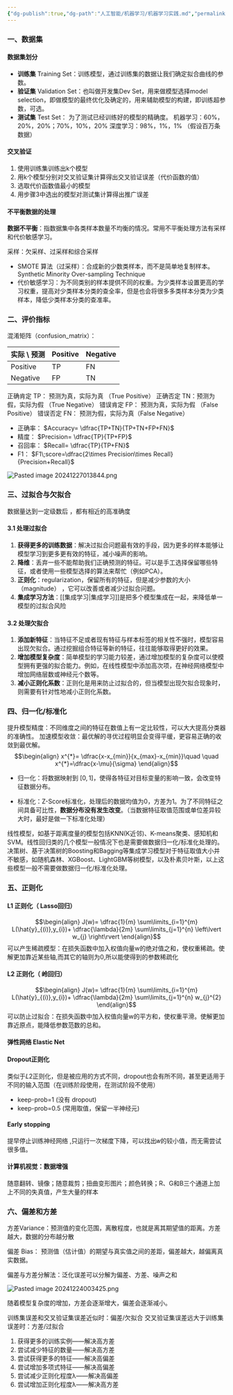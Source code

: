 ```yaml
---
{"dg-publish":true,"dg-path":"人工智能/机器学习/机器学习实践.md","permalink":"/人工智能/机器学习/机器学习实践/","dgPassFrontmatter":true,"noteIcon":"","created":"2024-12-23T22:53:49.000+08:00","updated":"2025-04-29T11:31:00.648+08:00"}
---
```



### 一、数据集
#### 数据集划分
- **训练集**   Training Set：训练模型，通过训练集的数据让我们确定拟合曲线的参数。
- **验证集**   Validation Set：也叫做开发集Dev Set，用来做模型选择model selection，即做模型的最终优化及确定的，用来辅助模型的构建，即训练超参数，可选。
- **测试集**   Test Set： 为了测试已经训练好的模型的精确度。
机器学习：60%，20%，20%；70%，10%，20%
深度学习：98%，1%，1% （假设百万条数据）

#### 交叉验证
1. 使用训练集训练出k个模型
2. 用k个模型分别对交叉验证集计算得出交叉验证误差（代价函数的值）
3. 选取代价函数值最小的模型
4. 用步骤3中选出的模型对测试集计算得出推广误差
#### 不平衡数据的处理 
**数据不平衡**：指数据集中各类样本数量不均衡的情况。常用不平衡处理方法有采样和代价敏感学习。

采样：欠采样、过采样和综合采样
- SMOTE 算法（过采样）：合成新的少数类样本，而不是简单地复制样本。Synthetic Minority Over-sampling Technique
- 代价敏感学习：为不同类别的样本提供不同的权重。为少类样本设置更高的学习权重，提高对少类样本分类的查全率，但是也会将很多多类样本分类为少类样本，降低少类样本分类的查准率。
### 二、评价指标
混淆矩阵（confusion_matrix）：

| 实际 \ 预测  | Positive | Negative |
| -------- | -------- | -------- |
| Positive | TP       | FN       |
| Negative | FP       | TN       |

正确肯定 TP： 预测为真，实际为真  （True Positive）
正确否定 TN：预测为假，实际为假 （True Negative）
错误肯定 FP： 预测为真，实际为假 （False Positive）
错误否定 FN： 预测为假，实际为真（False Negative）

- 正确率：  $Accuracy= \dfrac{TP+TN}{TP+TN+FP+FN}$
- 精度： $Precision= \dfrac{TP}{TP+FP}$
- 召回率： $Recall= \dfrac{TP}{TP+FN}$
- F1：   $F1\;score=\dfrac{2\times Precision\times Recall}{Precision+Recall}$

![Pasted image 20241227013844.png](/img/user/Functional%20files/Photo%20Resources/Pasted%20image%2020241227013844.png)

### 三、过拟合与欠拟合
数据量达到一定级数后 ，都有相近的高准确度
#### 3.1 处理过拟合
1. **获得更多的训练数据**：解决过拟合问题最有效的手段，因为更多的样本能够让模型学习到更多更有效的特征，减小噪声的影响。 
2. **降维**：丢弃一些不能帮助我们正确预测的特征。可以是手工选择保留哪些特征，或者使用一些模型选择的算法来帮忙（例如PCA）。
3. **正则化**：regularization，保留所有的特征，但是减少参数的大小（magnitude） ，它可以改善或者减少过拟合问题。 
4. **集成学习方法**：[[集成学习\|集成学习]]是把多个模型集成在一起，来降低单一模型的过拟合风险
#### 3.2 处理欠拟合
1. **添加新特征**：当特征不足或者现有特征与样本标签的相关性不强时，模型容易出现欠拟合。通过挖掘组合特征等新的特征，往往能够取得更好的效果。 
2. **增加模型复杂度**：简单模型的学习能力较差，通过增加模型的复杂度可以使模型拥有更强的拟合能力。例如，在线性模型中添加高次项，在神经网络模型中增加网络层数或神经元个数等。 
3. **减小正则化系数**：正则化是用来防止过拟合的，但当模型出现欠拟合现象时，则需要有针对性地减小正则化系数。

### 四、归一化/标准化
提升模型精度：不同维度之间的特征在数值上有一定比较性，可以大大提高分类器的准确性。
加速模型收敛：最优解的寻优过程明显会变得平缓，更容易正确的收敛到最优解。
$$\begin{align}
x^{*}= \dfrac{x-x_{min}}{x_{max}-x_{min}}\quad \quad  x^{*}=\dfrac{x-\mu}{\sigma}
\end{align}$$
- 归一化：将数据映射到 $[0,1]$，使得各特征对目标变量的影响一致，会改变特征数据分布。

- 标准化：Z-Score标准化，处理后的数据均值为0，方差为1。为了不同特征之间具备可比性，**数据分布没有发生改变**。（当数据特征取值范围或单位差异较大时，最好是做一下标准化处理）

线性模型，如基于距离度量的模型包括KNN(K近邻)、K-means聚类、感知机和SVM。线性回归类的几个模型一般情况下也是需要做数据归一化/标准化处理的。
决策树、基于决策树的Boosting和Bagging等集成学习模型对于特征取值大小并不敏感，如随机森林、XGBoost、LightGBM等树模型，以及朴素贝叶斯，以上这些模型一般不需要做数据归一化/标准化处理。

### 五、正则化

#### L1 正则化（ Lasso回归）
$$\begin{align}
J(w)= \dfrac{1}{m} \sum\limits_{i=1}^{m} L(\hat{y}_{(i)},y_{i})+ \dfrac{\lambda}{2m} \sum\limits_{j=1}^{n} \left\lvert  w_{j} \right\rvert
\end{align}$$
可以产生稀疏模型：在损失函数中加入权值向量w的绝对值之和，使权重稀疏。使解更加靠近某些轴,而其它的轴则为0,所以能使得到的参数稀疏化
#### L2 正则化（ 岭回归）
$$\begin{align}
J(w)= \dfrac{1}{m} \sum\limits_{i=1}^{m} L(\hat{y}_{(i)},y_{i})+ \dfrac{\lambda}{2m} \sum\limits_{j=1}^{n} w_{j}^{2}
\end{align}$$
可以防止过拟合：在损失函数中加入权值向量w的平方和，使权重平滑。使解更加靠近原点，能降低参数范数的总和。
#### 弹性网络 Elastic Net

#### Dropout正则化 
类似于𝐿2正则化，但是被应用的方式不同，dropout也会有所不同，甚至更适用于不同的输入范围（在训练阶段使用，在测试阶段不使用）
- keep-prob=1 (没有 dropout) 
- keep-prob=0.5 (常用取值，保留一半神经元)
#### Early stopping 
提早停止训练神经网络 ,只运行一次梯度下降，可以找出𝑤的较小值，而无需尝试很多值。
#### 计算机视觉：数据增强
随意翻转、镜像；随意裁剪；扭曲变形图片；颜色转换；R、G和B三个通道上加上不同的失真值，产生大量的样本
### 六、偏差和方差
方差Variance：预测值的变化范围，离散程度，也就是离其期望值的距离。方差越大，数据的分布越分散

偏差 Bias： 预测值（估计值）的期望与真实值之间的差距，偏差越大，越偏离真实数据。

偏差与方差分解法：泛化误差可以分解为偏差、方差、噪声之和


![Pasted image 20241224003425.png](/img/user/Functional%20files/Photo%20Resources/Pasted%20image%2020241224003425.png)

随着模型复杂度的增加，方差会逐渐增大，偏差会逐渐减小。

训练集误差和交叉验证集误差近似时：偏差/欠拟合
交叉验证集误差远大于训练集误差时：方差/过拟合

1. 获得更多的训练实例——解决高方差 
2. 尝试减少特征的数量——解决高方差 
3. 尝试获得更多的特征——解决高偏差 
4. 尝试增加多项式特征——解决高偏差 
5. 尝试减少正则化程度λ——解决高偏差 
6. 尝试增加正则化程度λ——解决高方差
